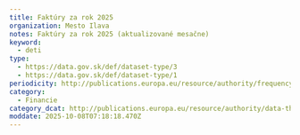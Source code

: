 ```yaml
---
title: Faktúry za rok 2025
organization: Mesto Ilava
notes: Faktúry za rok 2025 (aktualizované mesačne)
keyword:
  - deti
type:
  - https://data.gov.sk/def/dataset-type/3
  - https://data.gov.sk/def/dataset-type/1
periodicity: http://publications.europa.eu/resource/authority/frequency/ANNUAL
category:
  - Financie
category_dcat: http://publications.europa.eu/resource/authority/data-theme/ECON
moddate: 2025-10-08T07:18:18.470Z
---
```

